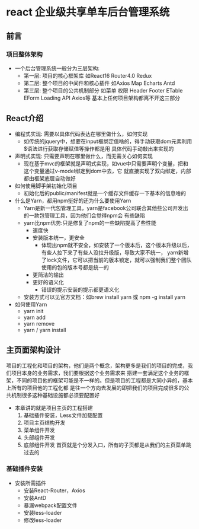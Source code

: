 # react 企业级共享单车后台管理系统

## 前言

### 项目整体架构

- 一个后台管理系统一般分为三层架构:
  - 第一层: 项目的核心框架库 如React16 Router4.0 Redux
  - 第二层: 整个项目的中间件和核心插件 如Axios Map Echarts Antd
  - 第三层: 整个项目的公共机制部分 如菜单 权限 Header Footer ETable EForm Loading API Axios等
基本上任何项目架构都离不开这三部分

## React介绍

- 编程式实现: 需要以具体代码表达在哪里做什么，如何实现
  - 如传统的jquery中，想要在input框绑定值啥的，得手动获取dom元素利用$语法进行获取存储赋值等操作都是用
具体代码手动敲出来实现的
- 声明式实现: 只需要声明在哪里做什么，而无需关心如何实现
  - 现在基于mvc的框架就是声明式实现，如vue中只需要声明个变量，把和这个变量通过v-model绑定到dom中去，它
就直接实现了双向绑定，内部都由框架底层自动做好
- 如何使用脚手架初始化项目
  - 初始化后的public/manifest就是一个缓存文件缓存一下基本的信息啥的
- 什么是Yarn，都用npm挺好的还为什么要使用Yarn
  - Yarn是新一代包管理工具，yarn是facebook公司联合其他些公司开发出的一款包管理工具，因为他们会觉得npm会
    有些缺陷
  - yarn比npm优势:只是修复了npm的一些缺陷提高了些性能
    - 速度快
    - 安装版本统一，更安全
      - 体现出npm就不安全，如安装了一个版本后，这个版本升级以后，有些人拉下来了有些人没拉升级版，导致大家不统一，
        yarn新增了lock文件，它可以把当前的版本锁定，就可以强制我们整个团队使用的包的版本号都是统一的
    - 更简洁的输出
    - 更好的语义化
      - 错误的提示安装的提示都更语义化
  - 安装方式可以见官方文档：如brew install yarn 或 npm -g install yarn
- 如何使用Yarn
  - yarn init
  - yarn add
  - yarn remove
  - yarn / yarn install

## 主页面架构设计

项目的工程化和项目的架构，他们是两个概念，架构更多是我们的项目的完成，我们项目本身的业务需求，我们要根据这个业务需求来
搭建一套满足这个业务的框架，不同的项目他的框架可能是不一样的。但是项目的工程都是大同小异的，基本上所有的项目他的工程化都
是往一个方向去发展的即把我们的项目完成很多的公共机制很多这种基础设施都必须要配置好

- 本章讲的就是项目主页的工程搭建
  1. 基础插件安装，Less文件加载配置
  2. 项目主页结构开发
  3. 菜单组件开发
  4. 头部组件开发
  5. 底部组件开发
首页就是个分发入口，所有的子页都是从我们的主页菜单跳过去的

### 基础插件安装

- 安装所需插件
  - 安装React-Router，Axios
  - 安装AntD
  - 暴漏webpack配置文件
  - 安装less-loader
  - 修改less-loader
